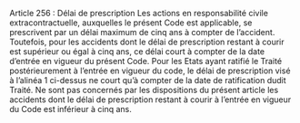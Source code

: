 Article 256 : Délai de prescription
Les actions en responsabilité civile extracontractuelle, auxquelles le présent Code est applicable, se prescrivent par un délai maximum de cinq ans à compter de l’accident.
Toutefois, pour les accidents dont le délai de prescription restant à courir est supérieur ou égal à cinq ans, ce délai court à compter de la date d’entrée en vigueur du présent Code. Pour les Etats ayant ratifié le Traité postérieurement à l’entrée en vigueur du code, le délai de prescription visé à l’alinéa 1 ci-dessus ne court qu’à compter de la date de ratification dudit Traité.
Ne sont pas concernés par les dispositions du présent article les accidents dont le délai de prescription restant à courir à l’entrée en vigueur du Code est inférieur à cinq ans.